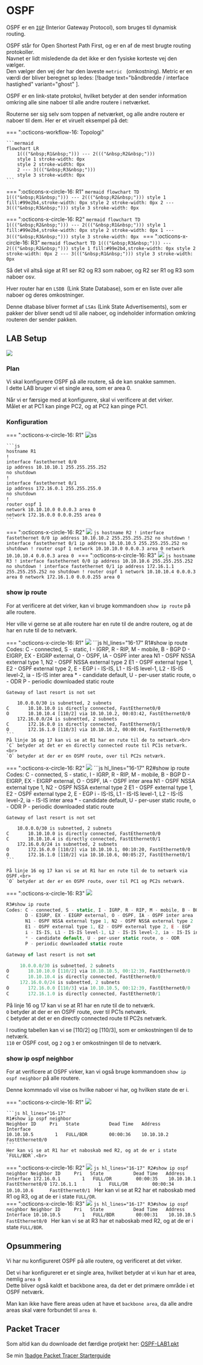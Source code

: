 
# OSPF

OSPF er en [`IGP`](/test.md) (Interior Gateway Protocol), som bruges til dynamisk routing.<br>

OSPF står for Open Shortest Path First, og er en af de mest brugte routing protokoller.<br>
Navnet er lidt misledende da det ikke er den fysiske korteste vej den vælger.<br>
Den vælger den vej der har den laveste `metric ` (omkostning).
Metric er en værdi der bliver beregnet sp ledes: [!badge text="båndbredde / interface hastighed" variant="ghost" ].<br>




OSPF er en link-state protokol, hvilket betyder at den sender information omkring alle sine naboer til alle andre routere i netværket.

Routerne ser sig selv som toppen af netværket, og alle andre routere er naboer til dem.
Her er et viruelt eksempel på det:
    
=== ":octicons-workflow-16: Topologi"

    ```mermaid
    flowchart LR
        1((("&nbsp;R1&nbsp;"))) --- 2((("&nbsp;R2&nbsp;")))
        style 1 stroke-width: 0px
        style 2 stroke-width: 0px
        2 --- 3((("&nbsp;R3&nbsp;")))
        style 3 stroke-width: 0px
    ```
=== ":octicons-x-circle-16: R1"
    ```mermaid
    flowchart TD
        1((("&nbsp;R1&nbsp;"))) --- 2((("&nbsp;R2&nbsp;")))
        style 1 fill:#99e2b4,stroke-width: 0px
        style 2 stroke-width: 0px
        2 --- 3((("&nbsp;R3&nbsp;")))
        style 3 stroke-width: 0px
    ```

=== ":octicons-x-circle-16: R2"
    ```mermaid
    flowchart TD
        1((("&nbsp;R2&nbsp;"))) --- 2((("&nbsp;R1&nbsp;")))
        style 1 fill:#99e2b4,stroke-width: 0px
        style 2 stroke-width: 0px
        1 --- 3((("&nbsp;R3&nbsp;")))
        style 3 stroke-width: 0px
    ```
=== ":octicons-x-circle-16: R3"
    ```mermaid
    flowchart TD
        1((("&nbsp;R3&nbsp;"))) --- 2((("&nbsp;R2&nbsp;")))
        style 1 fill:#99e2b4,stroke-width: 0px
        style 2 stroke-width: 0px
        2 --- 3((("&nbsp;R1&nbsp;")))
        style 3 stroke-width: 0px
    ```

Så det vil altså sige at R1 ser R2 og R3 som naboer, og R2 ser R1 og R3 som naboer osv.

Hver router har en `LSDB `(Link State Database), som er en liste over alle naboer og deres omkostninger.

Denne dtabase bliver formet af `LSAs` (Link State Advertisements), som er pakker der bliver sendt ud til alle naboer, og indeholder information omkring routeren der sender pakken.


## LAB Setup

![](/img/OSPF.png) 

### Plan

Vi skal konfigurere OSPF på alle routere, så de kan snakke sammen.<br>
I dette LAB bruger vi et single area, som er area 0.

Når vi er færsige med at konfigurere, skal vi verificere at det virker.<br>
Målet er at PC1 kan pinge PC2, og at PC2 kan pinge PC1.

### Konfiguration

=== ":octicons-x-circle-16: R1"
    ![ss](img/OSPF_R1.png) 
    
    ```js
    hostname R1
    !
    interface fastethernet 0/0
    ip address 10.10.10.1 255.255.255.252
    no shutdown
    !
    interface fastethernet 0/1
    ip address 172.16.0.1 255.255.255.0
    no shutdown
    !
    router ospf 1
    network 10.10.10.0 0.0.0.3 area 0
    network 172.16.0.0 0.0.0.255 area 0
    ```
=== ":octicons-x-circle-16: R2"
    ![](img/OSPF_R2.png)
    ```js
    hostname R2
    !
    interface fastethernet 0/0
    ip address 10.10.10.2 255.255.255.252
    no shutdown
    !
    interface fastethernet 0/1
    ip address 10.10.10.5 255.255.255.252
    no shutdown
    !
    router ospf 1
    network 10.10.10.0 0.0.0.3 area 0
    network 10.10.10.4 0.0.0.3 area 0
    ```
=== ":octicons-x-circle-16: R3"
    ![](img/OSPF_R3.png)
    ```js
    hostname R3
    !
    interface fastethernet 0/0
    ip address 10.10.10.6 255.255.255.252
    no shutdown
    !
    interface fastethernet 0/1
    ip address 172.16.1.1 255.255.255.252
    no shutdown
    !
    router ospf 1
    network 10.10.10.4 0.0.0.3 area 0
    network 172.16.1.0 0.0.0.255 area 0
    ```

### show ip route


For at verificere at det virker, kan vi bruge kommandoen `show ip route` på alle routere.

Her ville vi gerne se at alle routere har en rute til de andre routere, og at de har en rute til de to netværk.



=== ":octicons-x-circle-16: R1"
    ![](img/OSPF_R1.png)
    ```js hl_lines="16-17"
    R1#show ip route 
    Codes: C - connected, S - static, I - IGRP, R - RIP, M - mobile, B - BGP
        D - EIGRP, EX - EIGRP external, O - OSPF, IA - OSPF inter area
        N1 - OSPF NSSA external type 1, N2 - OSPF NSSA external type 2
        E1 - OSPF external type 1, E2 - OSPF external type 2, E - EGP
        i - IS-IS, L1 - IS-IS level-1, L2 - IS-IS level-2, ia - IS-IS inter area
        * - candidate default, U - per-user static route, o - ODR
        P - periodic downloaded static route

    Gateway of last resort is not set

        10.0.0.0/30 is subnetted, 2 subnets
    C       10.10.10.0 is directly connected, FastEthernet0/0
    O       10.10.10.4 [110/2] via 10.10.10.2, 00:03:42, FastEthernet0/0
        172.16.0.0/24 is subnetted, 2 subnets
    C       172.16.0.0 is directly connected, FastEthernet0/1
    O       172.16.1.0 [110/3] via 10.10.10.2, 00:00:04, FastEthernet0/0
    ```
    På linje 16 og 17 kan vi se at R1 har en rute til de to netværk.<br>
    `C` betyder at det er en directly connected route til PC1s netværk. <br>
    `O` betyder at der er en OSPF route, over til PC2s netværk.

=== ":octicons-x-circle-16: R2"
    ![](img/OSPF_R2.png)
    ```js hl_lines="16-17"
    R2#show ip route
    Codes: C - connected, S - static, I - IGRP, R - RIP, M - mobile, B - BGP
        D - EIGRP, EX - EIGRP external, O - OSPF, IA - OSPF inter area
        N1 - OSPF NSSA external type 1, N2 - OSPF NSSA external type 2
        E1 - OSPF external type 1, E2 - OSPF external type 2, E - EGP
        i - IS-IS, L1 - IS-IS level-1, L2 - IS-IS level-2, ia - IS-IS inter area
        * - candidate default, U - per-user static route, o - ODR
        P - periodic downloaded static route

    Gateway of last resort is not set

        10.0.0.0/30 is subnetted, 2 subnets
    C       10.10.10.0 is directly connected, FastEthernet0/0
    C       10.10.10.4 is directly connected, FastEthernet0/1
        172.16.0.0/24 is subnetted, 2 subnets
    O       172.16.0.0 [110/2] via 10.10.10.1, 00:10:20, FastEthernet0/0
    O       172.16.1.0 [110/2] via 10.10.10.6, 00:05:27, FastEthernet0/1
    ```

    På linje 16 og 17 kan vi se at R1 har en rute til de to netværk via OSPF.<br>
    `O` betyder at der er en OSPF route, over til PC1 og PC2s netværk.

=== ":octicons-x-circle-16: R3"
 ![](img/OSPF_R3.png) 
```js hl_lines="16-17"
R3#show ip route
Codes: C - connected, S - static, I - IGRP, R - RIP, M - mobile, B - BGP
       D - EIGRP, EX - EIGRP external, O - OSPF, IA - OSPF inter area
       N1 - OSPF NSSA external type 1, N2 - OSPF NSSA external type 2
       E1 - OSPF external type 1, E2 - OSPF external type 2, E - EGP
       i - IS-IS, L1 - IS-IS level-1, L2 - IS-IS level-2, ia - IS-IS inter area
       * - candidate default, U - per-user static route, o - ODR
       P - periodic downloaded static route

Gateway of last resort is not set

     10.0.0.0/30 is subnetted, 2 subnets
O       10.10.10.0 [110/2] via 10.10.10.5, 00:12:39, FastEthernet0/0
C       10.10.10.4 is directly connected, FastEthernet0/0
     172.16.0.0/24 is subnetted, 2 subnets
O       172.16.0.0 [110/3] via 10.10.10.5, 00:12:39, FastEthernet0/0
C       172.16.1.0 is directly connected, FastEthernet0/1
```
På linje 16 og 17 kan vi se at R1 har en rute til de to netværk.<br>
`O` betyder at der er en OSPF route, over til PC1s netværk.<br>
`C` betyder at det er en directly connected route til PC2s netværk. 

 

 I routing tabellen kan vi se [110/2] og [110/3], som er omkostningen til de to netværk.<br>
 `110` er OSPF cost, og `2` og `3` er omkostningen til de to netværk.<br>

### show ip ospf neighbor

For at verificere at OSPF virker, kan vi også bruge kommandoen `show ip ospf neighbor` på alle routere.

Denne kommnado vil vise os hvilke naboer vi har, og hvilken state de er i.


=== ":octicons-x-circle-16: R1"
    ![](img/OSPF_R1.png) 

    ```js hl_lines="16-17"
    R1#show ip ospf neighbor
    Neighbor ID     Pri   State           Dead Time   Address         Interface
    10.10.10.5        1   FULL/BDR        00:00:36    10.10.10.2      FastEthernet0/0
    ```
    Her kan vi se at R1 har et naboskab med R2, og at de er i state `FULL/BDR`.<br>
=== ":octicons-x-circle-16: R2"
    ![](img/OSPF_R2.png) 
    ```js hl_lines="16-17"
    R2#show ip ospf neighbor
    Neighbor ID     Pri   State           Dead Time   Address         Interface
    172.16.0.1        1   FULL/DR         00:00:35    10.10.10.1      FastEthernet0/0
    172.16.1.1        1   FULL/DR         00:00:34    10.10.10.6      FastEthernet0/1
    ```
    Her kan vi se at R2 har et naboskab med R1 og R3, og at de er i state `FULL/DR`.<br>
=== ":octicons-x-circle-16: R3"
    ![](img/OSPF_R3.png) 
    ```js hl_lines="16-17"
    R3#show ip ospf neighbor
    Neighbor ID     Pri   State           Dead Time   Address         Interface
    10.10.10.5        1   FULL/BDR        00:00:31    10.10.10.5      FastEthernet0/0
    ```
    Her kan vi se at R3 har et naboskab med R2, og at de er i state `FULL/BDR`.<br>


## Opsummering

Vi har nu konfigureret OSPF på alle routere, og verificeret at det virker.<br>

Det vi har konfigureret er et single area, hvilket betyder at vi kun har et area, nemlig `area 0`<br>
Dette bliver også kaldt et backbone area, da det er det primære område i et OSPF netværk.<br>

Man kan ikke have flere areas uden at have et `backbone area`, da alle andre areas skal være forbundet til `area 0`.<br>

 ## Packet Tracer
Som altid kan du downloade det færdige protjekt her: [OSPF-LAB1.pkt](downloads/OSPF-LAB1.pkt)

Se min [!badge Packet Tracer Starterguide](/Starterguide/pt.md)